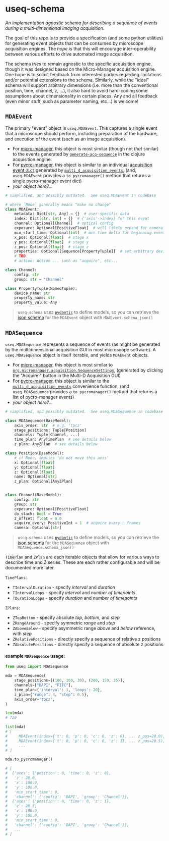 # useq-schema

*An implementation agnostic schema for describing a sequence of events during a
multi-dimensional imaging acquisition.*

The goal of this repo is to provide a specification (and some python utilities)
for generating event objects that can be consumed by microscope acquisition
engines.  The *hope* is that this will encourage inter-operability between
various efforts to drive automated image acquisition.


The schema *tries* to remain agnostic to the specific acquisition engine, though
it was designed based on the Micro-Manager acquisition engine. One hope is to
solicit feedback from interested parties regarding limitations and/or potential
extensions to the schema.  Similarly, while the "ideal" schema will support
arbitrary dimensions (i.e. more than the conventional position, time, channel,
z, ...), it also hard to avoid hard-coding some assumptions about dimensionality
in certain places.  Any and all feedback (even minor stuff, such as parameter
naming, etc...) is welcome!

## `MDAEvent`

The primary "event" object is `useq.MDAEvent`.  This captures a single event
that a microscope should perform, including preparation of the hardware, and
execution of the event (such as an image acquisition).

- For [micro-manager](https://github.com/micro-manager/micro-manager), this
  object is most similar (though not *that* similar) to the events generated by
  [`generate-acq-sequence`](https://github.com/micro-manager/micro-manager/blob/2b0f51a2f916112d39c6135ad35a112065f8d58d/acqEngine/src/main/clj/org/micromanager/sequence_generator.clj#L410)
  in the clojure acquisition engine.
- For [pycro-manager](https://github.com/micro-manager/pycro-manager), this
  object is similar to an individual [acquisition event
  `dict`](https://pycro-manager.readthedocs.io/en/latest/apis.html#acquisition-event-specification)
  generated by
  [`multi_d_acquisition_events`](https://github.com/micro-manager/pycro-manager/blob/63cf209a8907fd23932ee9f8016cb6a2b61b45aa/pycromanager/acquire.py#L605),
  (and, `useq.MDAEvent` provides a `to_pycromanager()` method that returns a
  single pycro-manager event dict)
- *your object here?...*

```python
# simplified, and possibly outdated.  See useq.MDAEvent in codebase

# where `None` generally means "make no change"
class MDAEvent:
    metadata: Dict[str, Any] = {}  # user-specific data
    index: Dict[str, int] = {}  # {'axis'->index} for this event
    channel: Optional[Channel]  # optical config
    exposure: Optional[PositiveFloat]  # will likely expand for camera
    min_start_time: Optional[int]  # min time delta for beginning event
    x_pos: Optional[float]  # stage x
    y_pos: Optional[float]  # stage y
    z_pos: Optional[float]  # stage z
    properties: Optional[Sequence[PropertyTuple]]  # set arbitrary device props
    # TBD
    # action: Action ... such as "acquire", etc...

class Channel:
    config: str
    group: str = "Channel"

class PropertyTuple(NamedTuple):
    device_name: str
    property_name: str
    property_value: Any
```

> `useq-schema` uses [`pydantic`](https://pydantic-docs.helpmanual.io/) to
> define models, so you can retrieve the [json schema](https://json-schema.org/)
> for the `MDAEvent` object with `MDAEvent.schema_json()`

## `MDASequence`

`useq.MDASequence` represents a sequence of events (as might be generated by the
multidimensional acquisition GUI in most microscope software).  A
`useq.MDASequence` object is itself iterable, and yields `MDAEvent` objects.

- For [micro-manager](https://github.com/micro-manager/micro-manager), this
  object is most similar to
  [`org.micromanager.acquisition.SequenceSettings`](https://github.com/micro-manager/micro-manager/blob/2b0f51a2f916112d39c6135ad35a112065f8d58d/mmstudio/src/main/java/org/micromanager/acquisition/SequenceSettings.java#L39),
  (generated by clicking the "Acquire!" button in the Multi-D Acquisition GUI)
- For [pycro-manager](https://github.com/micro-manager/pycro-manager), this
  object is similar to the
  [`multi_d_acquisition_events`](https://github.com/micro-manager/pycro-manager/blob/63cf209a8907fd23932ee9f8016cb6a2b61b45aa/pycromanager/acquire.py#L605)
  convenience function, (and `useq.MDASequence` provides a `to_pycromanager()`
  method that returns a list of pycro-manager events)
- *your object here?...*

```python
# simplified, and possibly outdated.  See useq.MDASequence in codebase

class MDASequence(BaseModel):
    axis_order: str  # e.g. 'tpcz'
    stage_positions: Tuple[Position]
    channels: Tuple[Channel, ...]
    time_plan: AnyTimePlan  # see details below
    z_plan: AnyZPlan  # see details below

class Position(BaseModel):
    # if None, implies 'do not move this axis'
    x: Optional[float]
    y: Optional[float]
    z: Optional[float]
    name: Optional[str]
    z_plan: Optional[AnyZPlan]


class Channel(BaseModel):
    config: str
    group: str
    exposure: Optional[PositiveFloat]
    do_stack: bool = True
    z_offset: float = 0.0
    acquire_every: PositiveInt = 1  # acquire every n frames
    camera: Optional[str]
```

> `useq-schema` uses [`pydantic`](https://pydantic-docs.helpmanual.io/) to
> define models, so you can retrieve the [json schema](https://json-schema.org/)
> for the `MDASequence` object with `MDASequence.schema_json()`


`TimePlan` and `ZPlan` are each iterable objects that allow for various ways to
describe time and Z series.  These are each rather configurable and will be documented more later.

`TimePlans`:

- `TIntervalDuration` - specify *interval* and *duration*
- `TIntervalLoops` - specify *interval* and *number of timepoints*
- `TDurationLoops` - specify *duration* and *number of timepoints*

`ZPlans`:

- `ZTopBottom` - specify absolute *top*, *bottom*, and *step*
- `ZRangeAround` - specify symmetric *range* and *step*
- `ZAboveBelow` - specify asymmetric range *above* and *below* reference, with *step*
- `ZRelativePositions` - directly specify a sequence of relative z positions
- `ZAbsolutePositions` - directly specify a sequence of absolute z positions

#### example `MDASequence` usage:

```python
from useq import MDASequence

mda = MDASequence(
    stage_positions=[(100, 100, 30), (200, 150, 35)],
    channels=["DAPI", "FITC"],
    time_plan={'interval': 1, 'loops': 20},
    z_plan={"range": 4, "step": 0.5},
    axis_order='tpcz',
)

len(mda)
# 720

list(mda)
# [
#     MDAEvent(index={'t': 0, 'p': 0, 'c': 0, 'z': 0}, ... z_pos=28.0),
#     MDAEvent(index={'t': 0, 'p': 0, 'c': 0, 'z': 1}, ... z_pos=28.5),
#     ...
# ]

mda.to_pycromanager()

# [
#  {'axes': {'position': 0, 'time': 0, 'z': 0},
#   'z': 28.0,
#   'x': 100.0,
#   'y': 100.0,
#   'min_start_time': 0,
#   'channel': {'config': 'DAPI', 'group': 'Channel'}},
#  {'axes': {'position': 0, 'time': 0, 'z': 1},
#   'z': 28.5,
#   'x': 100.0,
#   'y': 100.0,
#   'min_start_time': 0,
#   'channel': {'config': 'DAPI', 'group': 'Channel'}},
#   ...
# ]
```
